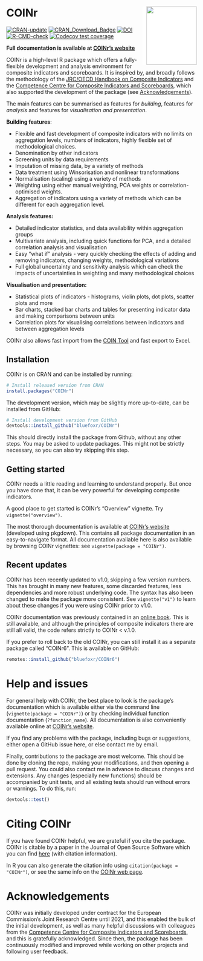 
<!-- README.md is generated from README.Rmd. Please edit that file -->

# COINr <img src="man/figures/COINr_logo.png" width="133px" height="154px" align="right" style="padding-left:10px;background-color:white;" />

<!-- badges: start -->

[![CRAN-update](https://www.r-pkg.org/badges/version-ago/COINr)](https://cran.r-project.org/package=COINr)
[![CRAN_Download_Badge](http://cranlogs.r-pkg.org/badges/COINr)](https://CRAN.R-project.org/package=COINr)
[![DOI](https://joss.theoj.org/papers/10.21105/joss.04567/status.svg)](https://doi.org/10.21105/joss.04567)
[![R-CMD-check](https://github.com/bluefoxr/COINr/actions/workflows/R-CMD-check.yaml/badge.svg)](https://github.com/bluefoxr/COINr/actions/workflows/R-CMD-check.yaml)
[![Codecov test
coverage](https://codecov.io/gh/bluefoxr/COINr/branch/master/graph/badge.svg)](https://app.codecov.io/gh/bluefoxr/COINr?branch=master)
<!-- badges: end -->

**Full documentation is available at [COINr’s
website](https://bluefoxr.github.io/COINr/)**

COINr is a high-level R package which offers a fully-flexible
development and analysis environment for composite indicators and
scoreboards. It is inspired by, and broadly follows the methodology of
the [JRC/OECD Handbook on Composite
Indicators](https://publications.jrc.ec.europa.eu/repository/handle/JRC47008)
and the [Competence Centre for Composite Indicators and
Scoreboards](https://knowledge4policy.ec.europa.eu/composite-indicators_en),
which also supported the development of the package (see
[Acknowledgements](#acknowledgements)).

The main features can be summarised as features for *building*, features
for *analysis* and features for *visualisation and presentation*.

**Building features**:

- Flexible and fast development of composite indicators with no limits
  on aggregation levels, numbers of indicators, highly flexible set of
  methodological choices.
- Denomination by other indicators
- Screening units by data requirements
- Imputation of missing data, by a variety of methods
- Data treatment using Winsorisation and nonlinear transformations
- Normalisation (scaling) using a variety of methods
- Weighting using either manual weighting, PCA weights or
  correlation-optimised weights.
- Aggregation of indicators using a variety of methods which can be
  different for each aggregation level.

**Analysis features:**

- Detailed indicator statistics, and data availability within
  aggregation groups
- Multivariate analysis, including quick functions for PCA, and a
  detailed correlation analysis and visualisation
- Easy “what if” analysis - very quickly checking the effects of adding
  and removing indicators, changing weights, methodological variations
- Full global uncertainty and sensitivity analysis which can check the
  impacts of uncertainties in weighting and many methodological choices

**Visualisation and presentation:**

- Statistical plots of indicators - histograms, violin plots, dot plots,
  scatter plots and more
- Bar charts, stacked bar charts and tables for presenting indicator
  data and making comparisons between units
- Correlation plots for visualising correlations between indicators and
  between aggregation levels

COINr also allows fast import from the [COIN
Tool](https://knowledge4policy.ec.europa.eu/composite-indicators/coin-tool_en)
and fast export to Excel.

## Installation

COINr is on CRAN and can be installed by running:

``` r
# Install released version from CRAN
install.packages("COINr")
```

The development version, which may be slightly more up-to-date, can be
installed from GitHub:

``` r
# Install development version from GitHub
devtools::install_github("bluefoxr/COINr")
```

This should directly install the package from Github, without any other
steps. You may be asked to update packages. This might not be strictly
necessary, so you can also try skipping this step.

## Getting started

COINr needs a little reading and learning to understand properly. But
once you have done that, it can be very powerful for developing
composite indicators.

A good place to get started is COINr’s “Overview” vignette. Try
`vignette("overview")`.

The most thorough documentation is available at [COINr’s
website](https://bluefoxr.github.io/COINr/) (developed using pkgdown).
This contains all package documentation in an easy-to-navigate format.
All documentation available here is also available by browsing COINr
vignettes: see `vignette(package = "COINr")`.

## Recent updates

COINr has been recently updated to v1.0, skipping a few version numbers.
This has brought in many new features, some discarded features, less
dependencies and more robust underlying code. The syntax has also been
changed to make the package more consistent. See `vignette("v1")` to
learn about these changes if you were using COINr prior to v1.0.

COINr documentation was previously contained in an [online
book](https://bluefoxr.github.io/COINrDoc/). This is still available,
and although the principles of composite indicators there are still all
valid, the code refers strictly to COINr \< v.1.0.

If you prefer to roll back to the old COINr, you can still install it as
a separate package called “COINr6”. This is available on GitHub:

``` r
remotes::install_github("bluefoxr/COINr6")
```

# Help and issues

For general help with COINr, the best place to look is the package’s
documentation which is available either via the command line
(`vignette(package = "COINr")`) or by checking individual function
documentation (`?function_name`). All documentation is also conveniently
available online at [COINr’s
website](https://bluefoxr.github.io/COINr/).

If you find any problems with the package, including bugs or
suggestions, either open a GitHub issue here, or else contact me by
email.

Finally, contributions to the package are most welcome. This should be
done by cloning the repo, making your modifications, and then opening a
pull request. You could also contact me in advance to discuss changes
and extensions. Any changes (especially new functions) should be
accompanied by unit tests, and all existing tests should run without
errors or warnings. To do this, run:

``` r
devtools::test()
```

# Citing COINr

If you have found COINr helpful, we are grateful if you cite the
package. COINr is citable by a paper in the Journal of Open Source
Software which you can find
[here](https://joss.theoj.org/papers/10.21105/joss.04567) (with citation
information).

In R you can also generate the citation info using
`citation(package = "COINr")`, or see the same info on the [COINr web
page](https://bluefoxr.github.io/COINr/authors.html#citation).

# Acknowledgements

COINr was initially developed under contract for the European
Commission’s Joint Research Centre until 2021, and this enabled the bulk
of the initial development, as well as many helpful discussions with
colleagues from the [Competence Centre for Composite Indicators and
Scoreboards](https://knowledge4policy.ec.europa.eu/composite-indicators_en),
and this is gratefully acknowledged. Since then, the package has been
continuously modified and improved while working on other projects and
following user feedback.

